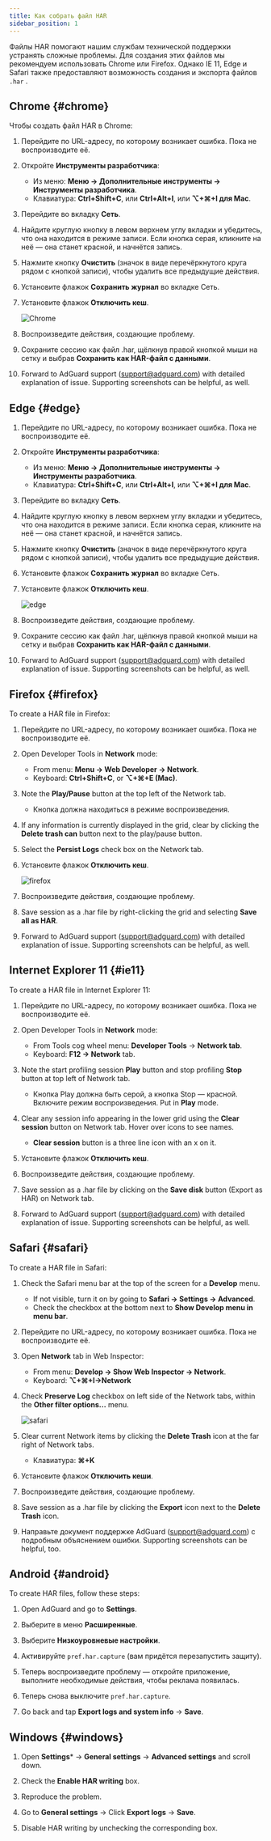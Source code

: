 ```yaml
---
title: Как собрать файл HAR
sidebar_position: 1
---
```


Файлы HAR помогают нашим службам технической поддержки устранять сложные проблемы. Для создания этих файлов мы рекомендуем использовать Chrome или Firefox. Однако IE 11, Edge и Safari также предоставляют возможность создания и экспорта файлов `.har` .

## Chrome {#chrome}

Чтобы создать файл HAR в Chrome:

1. Перейдите по URL-адресу, по которому возникает ошибка. Пока не воспроизводите её.

1. Откройте **Инструменты разработчика**:

    - Из меню: **Меню → Дополнительные инструменты → Инструменты разработчика**.
    - Клавиатура: **Ctrl+Shift+C**, или **Ctrl+Alt+I**, или **⌥+⌘+I для Mac**.

1. Перейдите во вкладку **Сеть**.

1. Найдите круглую кнопку в левом верхнем углу вкладки и убедитесь, что она находится в режиме записи. Если кнопка серая, кликните на неё — она станет красной, и начнётся запись.

1. Нажмите кнопку **Очистить** (значок в виде перечёркнутого круга рядом с кнопкой записи), чтобы удалить все предыдущие действия.

1. Установите флажок **Сохранить журнал** во вкладке Сеть.

1. Установите флажок **Отключить кеш**.

    ![Chrome](https://cdn.adtidy.org/content/Kb/ad_blocker/guides/chrome.png)

1. Воспроизведите действия, создающие проблему.

1. Сохраните сессию как файл .har, щёлкнув правой кнопкой мыши на сетку и выбрав **Сохранить как HAR-файл с данными**.

1. Forward to AdGuard support (support@adguard.com) with detailed explanation of issue. Supporting screenshots can be helpful, as well.

## Edge {#edge}

1. Перейдите по URL-адресу, по которому возникает ошибка. Пока не воспроизводите её.

1. Откройте **Инструменты разработчика**:

    - Из меню: **Меню → Дополнительные инструменты → Инструменты разработчика**.
    - Клавиатура: **Ctrl+Shift+C**, или **Ctrl+Alt+I**, или **⌥+⌘+I для Mac**.

1. Перейдите во вкладку **Сеть**.

1. Найдите круглую кнопку в левом верхнем углу вкладки и убедитесь, что она находится в режиме записи. Если кнопка серая, кликните на неё — она станет красной, и начнётся запись.

1. Нажмите кнопку **Очистить** (значок в виде перечёркнутого круга рядом с кнопкой записи), чтобы удалить все предыдущие действия.

1. Установите флажок **Сохранить журнал** во вкладке Сеть.

1. Установите флажок **Отключить кеш**.

    ![edge](https://cdn.adtidy.org/content/Kb/ad_blocker/guides/edge.png)

1. Воспроизведите действия, создающие проблему.

1. Сохраните сессию как файл .har, щёлкнув правой кнопкой мыши на сетку и выбрав **Сохранить как HAR-файл с данными**.

1. Forward to AdGuard support (support@adguard.com) with detailed explanation of issue. Supporting screenshots can be helpful, as well.

## Firefox {#firefox}

To create a HAR file in Firefox:

1. Перейдите по URL-адресу, по которому возникает ошибка. Пока не воспроизводите её.

1. Open Developer Tools in **Network** mode:

    - From menu: **Menu → Web Developer → Network**.
    - Keyboard: **Ctrl+Shift+C**, or **⌥+⌘+E (Mac)**.

1. Note the **Play/Pause** button at the top left of the Network tab.

    - Кнопка должна находиться в режиме воспроизведения.

1. If any information is currently displayed in the grid, clear by clicking the **Delete trash can** button next to the play/pause button.

1. Select the **Persist Logs** check box on the Network tab.

1. Установите флажок **Отключить кеш**.

    ![firefox](https://cdn.adtidy.org/content/Kb/ad_blocker/guides/firefox.png)

1. Воспроизведите действия, создающие проблему.

1. Save session as a .har file by right-clicking the grid and selecting **Save all as HAR**.

1. Forward to AdGuard support (support@adguard.com) with detailed explanation of issue. Supporting screenshots can be helpful, as well.

## Internet Explorer 11 {#ie11}

To create a HAR file in Internet Explorer 11:

1. Перейдите по URL-адресу, по которому возникает ошибка. Пока не воспроизводите её.

1. Open Developer Tools in **Network** mode:

    - From Tools cog wheel menu: **Developer Tools** → **Network tab**.
    - Keyboard: **F12 → Network** tab.

1. Note the start profiling session **Play** button and stop profiling **Stop** button at top left of Network tab.

    - Кнопка Play должна быть серой, а кнопка Stop — красной. Включите режим воспроизведения. Put in **Play** mode.

1. Clear any session info appearing in the lower grid using the **Clear session** button on Network tab. Hover over icons to see names.

    - **Clear session** button is a three line icon with an x on it.

1. Установите флажок **Отключить кеш**.

1. Воспроизведите действия, создающие проблему.

1. Save session as a .har file by clicking on the **Save disk** button (Export as HAR) on Network tab.

1. Forward to AdGuard support (support@adguard.com) with detailed explanation of issue. Supporting screenshots can be helpful, as well.

## Safari {#safari}

To create a HAR file in Safari:

1. Check the Safari menu bar at the top of the screen for a **Develop** menu.

    - If not visible, turn it on by going to **Safari → Settings → Advanced**.
    - Check the checkbox at the bottom next to **Show Develop menu in menu bar**.

1. Перейдите по URL-адресу, по которому возникает ошибка. Пока не воспроизводите её.

1. Open **Network** tab in Web Inspector:

    - From menu: **Develop → Show Web Inspector → Network**.
    - Keyboard: **⌥+⌘+I→Network**

1. Check **Preserve Log** checkbox on left side of the Network tabs, within the **Other filter options...** menu.

    ![safari](https://cdn.adtidy.org/content/kb/ad_blocker/safari/preserve-log.png)

1. Clear current Network items by clicking the **Delete Trash** icon at the far right of Network tabs.

    - Клавиатура: **⌘+K**

1. Установите флажок **Отключить кеши**.

1. Воспроизведите действия, создающие проблему.

1. Save session as a .har file by clicking the **Export** icon next to the **Delete Trash** icon.

1. Направьте документ поддержке AdGuard (support@adguard.com) с подробным объяснением ошибки. Supporting screenshots can be helpful, too.

## Android {#android}

To create HAR files, follow these steps:

1. Open AdGuard and go to **Settings**.

1. Выберите в меню **Расширенные**.

1. Выберите **Низкоуровневые настройки**.

1. Активируйте `pref.har.capture` (вам придётся перезапустить защиту).

1. Теперь воспроизведите проблему — откройте приложение, выполните необходимые действия, чтобы реклама появилась.

1. Теперь снова выключите `pref.har.capture`.

1. Go back and tap **Export logs and system info** → **Save**.

## Windows {#windows}

1. Open **Settings*** → **General settings** → **Advanced settings** and scroll down.

1. Check the **Enable HAR writing** box.

1. Reproduce the problem.

1. Go to **General settings** → Click **Export logs** → **Save**.

1. Disable HAR writing by unchecking the corresponding box.

